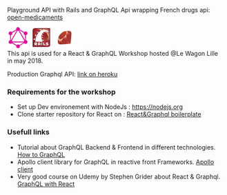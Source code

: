 Playground API with Rails and GraphQL Api wrapping French drugs api: [open-medicaments](https://www.open-medicaments.fr/swagger-ui.html)
<div>
<img src="https://raw.githubusercontent.com/GabrielVareilles/graphql-api/master/app/assets/images/graphql.png" width="50" height="50" />
<img src="https://raw.githubusercontent.com/GabrielVareilles/graphql-api/master/app/assets/images/rails-logo.png" width="50" height="50" />
<img src="https://raw.githubusercontent.com/GabrielVareilles/graphql-api/master/app/assets/images/ruby-logo.png" width="50" height="50" />
</div>  
This api is used for  a React & GraphQL Workshop hosted @Le Wagon Lille in may 2018.

Production Graphql API: [link on heroku](https://medico-gql-api.herokuapp.com/)

### Requirements for the workshop
- Set up Dev environement with  NodeJs : https://nodejs.org
- Clone starter repository for React on : [React&Graphql boilerplate]()

### Usefull links
- Tutorial about GraphQL Backend & Frontend in different technologies. [How to GraphQL](https://www.howtographql.com/)
- Apollo client library for GraphQL in reactive front Frameworks. [Apollo client](https://www.apollographql.com/client/)
- Very good course on Udemy by Stephen Grider about React & Graphql. [GraphQL with React](https://www.udemy.com/graphql-with-react-course/)
